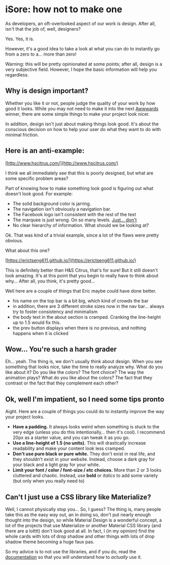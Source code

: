 # iSore: how not to make one

As developers, an oft-overlooked aspect of our work is design. After all, isn't
that the job of, well, designers?

Yes. Yes, it is.

However, it's a good idea to take a look at what you can do to instantly go from
a zero to a... more than zero!

Warning: this will be pretty opinionated at some points; after all, design is a
very subjective field. However, I hope the basic information will help you
regardless.

## Why is design important?

Whether you like it or not, people judge the quality of your work by how good it
looks. While you may not need to make it into the next
[Awwwards](http://www.awwwards.com/) winner, there are some simple things to
make your project look nicer.

In addition, design isn't just about making things look good. It's about the
conscious decision on how to help your user do what they want to do with minimal
friction.

## Here is an anti-example:

[http://www.hscitrus.com/](http://www.hscitrus.com/)

I think we all immediately see that this is poorly designed, but what are some
specific problem areas?

Part of knowing how to make something look good is figuring out what doesn't
look good. For example:

   - The solid background color is jarring.
   - The navigation isn't obviously a navigation bar.
   - The Facebook logo isn't consistent with the rest of the text
   - The marquee is just wrong. On so many levels. [Just...
       don't](https://www.w3.org/wiki/HTML/Elements/marquee)
   - No clear hierarchy of information. What should we be looking at?

Ok. That was kind of a trivial example, since a lot of the flaws were pretty
obvious. 

What about this one?

[https://erictseng611.github.io/](https://erictseng611.github.io/)

This is definitely better than H&S Citrus, that's for sure! But it still doesn't
look amazing. It's at this point that you begin to really have to think about
why... After all, you think, it's pretty good...

Well here are a couple of things that Eric maybe could have done better.

   - his name on the top bar is a bit big, which kind of crowds the bar
   - in addition, there are 3 different stroke sizes now in the nav bar...
       always try to foster consistency and minimalism
   - the body text in the about section is cramped. Cranking the line-height up
       to 1.5 would fix this.
   - the prev button displays when there is no previous, and nothing happens
       when it is clicked

## Wow... You're such a harsh grader

Eh... yeah. The thing is, we don't usually think about design. When you see
something that looks nice, take the time to really analyze why. What do you like
about it? Do you like the colors? The font choice? The way the animation plays?
What do you like about the colors? The fact that they contrast or the fact that
they complement each other?

## Ok, well I'm impatient, so I need some tips pronto

Aight. Here are a couple of things you could do to instantly improve the way
your project looks.

   - **Have a padding.** It always looks weird when something is stuck to the very
       edge (unless you do this intentionally... then it's cool). I recommend
       20px as a starter value, and you can tweak it as you go.
   - **Use a line-height of 1.5 (no units).** This will drastically increase
       readability and make your content look less cramped.
   - **Don't use pure black or pure white.** They don't exist in real life, and they
       shouldn't exist in your website. Instead, choose a dark gray for your
       black and a light gray for your white.
   - **Limit your font / color / font-size / etc choices.** More than 2 or 3 looks
       cluttered and chaotic. Instead, use **bold** or *italics* to add some
       variety (but only when you really need to)

## Can't I just use a CSS library like Materialize?

Well, I cannot physically stop you... So, I guess? The thing is, many people
take this as the easy way out, an in doing so, don't put nearly enough thought
into the design, so while Material Design is a wonderful concept, a lot of the
projects that use Materialize or another Material CSS library (and there are a
lotttt) don't look good at all. In fact, I (in my opinion) find the whole cards
with lots of drop shadow and other things with lots of drop shadow theme
becoming a huge faux pas.

So my advice is to not use the libraries, and if you do, read the
[documentation](https://material.io/guidelines/) so that you will understand how
to *actually* use it.
